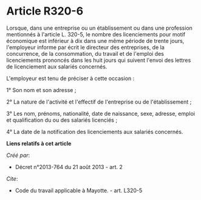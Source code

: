 # Article R320-6

Lorsque, dans une entreprise ou un établissement ou dans une profession mentionnés à l'article L. 320-5, le nombre des
licenciements pour motif économique est inférieur à dix dans une même période de trente jours, l'employeur informe par écrit
le directeur des entreprises, de la concurrence, de la consommation, du travail et de l'emploi des licenciements prononcés
dans les huit jours qui suivent l'envoi des lettres de licenciement aux salariés concernés. 

L'employeur est tenu de préciser à cette occasion : 

1° Son nom et son adresse ; 

2° La nature de l'activité et l'effectif de l'entreprise ou de l'établissement ; 

3° Les nom, prénoms, nationalité, date de naissance, sexe, adresse, emploi et qualification du ou des salariés licenciés ; 

4° La date de la notification des licenciements aux salariés concernés.

**Liens relatifs à cet article**

_Créé par_:

  - Décret n°2013-764 du 21 août 2013 - art. 2

_Cite_:

  - Code du travail applicable à Mayotte. - art. L320-5

